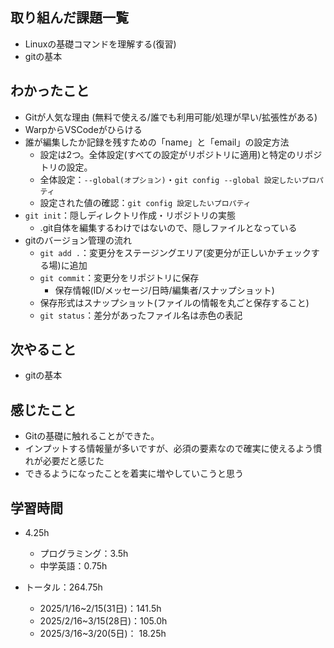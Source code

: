 ## 取り組んだ課題一覧
- Linuxの基礎コマンドを理解する(復習)
- gitの基本
## わかったこと
- Gitが人気な理由 (無料で使える/誰でも利用可能/処理が早い/拡張性がある)
- WarpからVSCodeがひらける
- 誰が編集したか記録を残すための「name」と「email」の設定方法
  - 設定は2つ。全体設定(すべての設定がリポジトリに適用)と特定のリポジトリの設定。
  - 全体設定：`--global(オプション)`・`git config --global 設定したいプロパティ`
  - 設定された値の確認：`git config 設定したいプロパティ`
- `git init`：隠しディレクトリ作成・リポジトリの実態
  - .git自体を編集するわけではないので、隠しファイルとなっている
- gitのバージョン管理の流れ
  - `git add .`：変更分をステージングエリア(変更分が正しいかチェックする場)に追加
  - `git commit`：変更分をリポジトリに保存
    - 保存情報(ID/メッセージ/日時/編集者/スナップショット)
  - 保存形式はスナップショット(ファイルの情報を丸ごと保存すること)
  - `git status`：差分があったファイル名は赤色の表記
## 次やること
- gitの基本
## 感じたこと
- Gitの基礎に触れることができた。
- インプットする情報量が多いですが、必須の要素なので確実に使えるよう慣れが必要だと感じた
- できるようになったことを着実に増やしていこうと思う
## 学習時間
- 4.25h
  - プログラミング：3.5h
  - 中学英語：0.75h

- トータル：264.75h
  - 2025/1/16~2/15(31日)：141.5h
  - 2025/2/16~3/15(28日)：105.0h
  - 2025/3/16~3/20(5日)：  18.25h